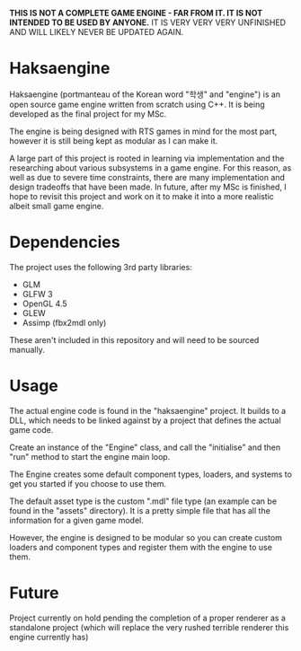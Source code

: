 **THIS IS NOT A COMPLETE GAME ENGINE - FAR FROM IT. IT IS NOT INTENDED TO BE USED BY ANYONE.**
IT IS VERY VERY VERY UNFINISHED AND WILL LIKELY NEVER BE UPDATED AGAIN.

# Haksaengine 

Haksaengine (portmanteau of the Korean word "학생" and "engine") is an open source game engine written from scratch using C++. It is being developed as the final project for my MSc.

The engine is being designed with RTS games in mind for the most part, however it is still being kept as modular as I can make it.

A large part of this project is rooted in learning via implementation and the researching about various subsystems in a game engine. 
For this reason, as well as due to severe time constraints, there are many implementation and design tradeoffs that have been made.
In future, after my MSc is finished, I hope to revisit this project and work on it to make it into a more realistic albeit small game engine.

# Dependencies

The project uses the following 3rd party libraries:
- GLM
- GLFW 3
- OpenGL 4.5
- GLEW
- Assimp (fbx2mdl only)

These aren't included in this repository and will need to be sourced manually.

# Usage

The actual engine code is found in the "haksaengine" project. It builds to a DLL, which needs to be linked against by a project that defines the actual game code.

Create an instance of the "Engine" class, and call the "initialise" and then "run" method to start the engine main loop.

The Engine creates some default component types, loaders, and systems to get you started if you choose to use them.

The default asset type is the custom ".mdl" file type (an example can be found in the "assets" directory). It is a pretty simple file that has all the information for a given game model.

However, the engine is designed to be modular so you can create custom loaders and component types and register them with the engine to use them.

# Future

Project currently on hold pending the completion of a proper renderer as a standalone project (which will replace the very rushed   terrible renderer this engine currently has)
